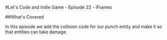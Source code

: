 #Let's Code and Indie Game - Episode 22 - iFrames

##What's Covered

In this episode we add the collision code for our punch entity and make it so that entities can take damage.

